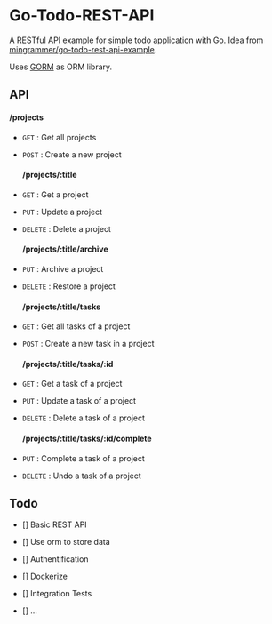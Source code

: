 # Go-Todo-REST-API

A RESTful API example for simple todo application with Go. Idea from [mingrammer/go-todo-rest-api-example](https://github.com/mingrammer/go-todo-rest-api-example). 

Uses [GORM](https://gorm.io/) as ORM library.

## API

#### /projects

* `GET` : Get all projects
* `POST` : Create a new project
  
  #### /projects/:title
* `GET` : Get a project
* `PUT` : Update a project
* `DELETE` : Delete a project
  
  #### /projects/:title/archive
* `PUT` : Archive a project
* `DELETE` : Restore a project 
  
  #### /projects/:title/tasks
* `GET` : Get all tasks of a project
* `POST` : Create a new task in a project
  
  #### /projects/:title/tasks/:id
* `GET` : Get a task of a project
* `PUT` : Update a task of a project
* `DELETE` : Delete a task of a project
  
  #### /projects/:title/tasks/:id/complete
* `PUT` : Complete a task of a project
* `DELETE` : Undo a task of a project



## Todo

- [] Basic REST API

- [] Use orm to store data

- [] Authentification

- [] Dockerize

- [] Integration Tests

- [] ...